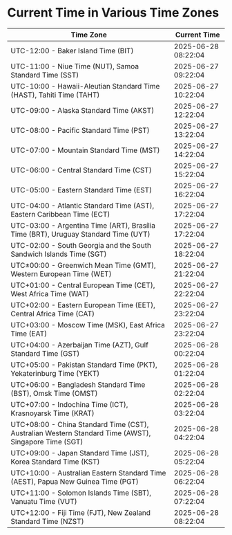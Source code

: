 # Current Time in Various Time Zones

| Time Zone | Current Time |
|-----------|--------------|
| UTC-12:00 - Baker Island Time (BIT) | 2025-06-28 08:22:04 |
| UTC-11:00 - Niue Time (NUT), Samoa Standard Time (SST) | 2025-06-27 09:22:04 |
| UTC-10:00 - Hawaii-Aleutian Standard Time (HAST), Tahiti Time (TAHT) | 2025-06-27 10:22:04 |
| UTC-09:00 - Alaska Standard Time (AKST) | 2025-06-27 12:22:04 |
| UTC-08:00 - Pacific Standard Time (PST) | 2025-06-27 13:22:04 |
| UTC-07:00 - Mountain Standard Time (MST) | 2025-06-27 14:22:04 |
| UTC-06:00 - Central Standard Time (CST) | 2025-06-27 15:22:04 |
| UTC-05:00 - Eastern Standard Time (EST) | 2025-06-27 16:22:04 |
| UTC-04:00 - Atlantic Standard Time (AST), Eastern Caribbean Time (ECT) | 2025-06-27 17:22:04 |
| UTC-03:00 - Argentina Time (ART), Brasília Time (BRT), Uruguay Standard Time (UYT) | 2025-06-27 17:22:04 |
| UTC-02:00 - South Georgia and the South Sandwich Islands Time (SGT) | 2025-06-27 18:22:04 |
| UTC±00:00 - Greenwich Mean Time (GMT), Western European Time (WET) | 2025-06-27 21:22:04 |
| UTC+01:00 - Central European Time (CET), West Africa Time (WAT) | 2025-06-27 22:22:04 |
| UTC+02:00 - Eastern European Time (EET), Central Africa Time (CAT) | 2025-06-27 23:22:04 |
| UTC+03:00 - Moscow Time (MSK), East Africa Time (EAT) | 2025-06-27 23:22:04 |
| UTC+04:00 - Azerbaijan Time (AZT), Gulf Standard Time (GST) | 2025-06-28 00:22:04 |
| UTC+05:00 - Pakistan Standard Time (PKT), Yekaterinburg Time (YEKT) | 2025-06-28 01:22:04 |
| UTC+06:00 - Bangladesh Standard Time (BST), Omsk Time (OMST) | 2025-06-28 02:22:04 |
| UTC+07:00 - Indochina Time (ICT), Krasnoyarsk Time (KRAT) | 2025-06-28 03:22:04 |
| UTC+08:00 - China Standard Time (CST), Australian Western Standard Time (AWST), Singapore Time (SGT) | 2025-06-28 04:22:04 |
| UTC+09:00 - Japan Standard Time (JST), Korea Standard Time (KST) | 2025-06-28 05:22:04 |
| UTC+10:00 - Australian Eastern Standard Time (AEST), Papua New Guinea Time (PGT) | 2025-06-28 06:22:04 |
| UTC+11:00 - Solomon Islands Time (SBT), Vanuatu Time (VUT) | 2025-06-28 07:22:04 |
| UTC+12:00 - Fiji Time (FJT), New Zealand Standard Time (NZST) | 2025-06-28 08:22:04 |
